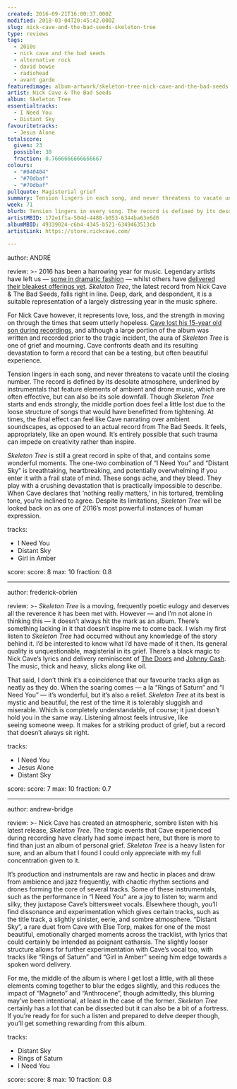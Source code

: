```yaml
---
created: 2016-09-21T16:00:37.000Z
modified: 2018-03-04T20:45:42.000Z
slug: nick-cave-and-the-bad-seeds-skeleton-tree
type: reviews
tags:
  - 2010s
  - nick cave and the bad seeds
  - alternative rock
  - david bowie
  - radiohead
  - avant garde
featuredimage: album-artwork/skeleton-tree-nick-cave-and-the-bad-seeds.jpg
artist: Nick Cave & The Bad Seeds
album: Skeleton Tree
essentialtracks:
  - I Need You
  - Distant Sky
favouritetracks:
  - Jesus Alone
totalscore:
  given: 23
  possible: 30
  fraction: 0.7666666666666667
colours:
  - "#040404"
  - "#70dbaf"
  - "#70dbaf"
pullquote: Magisterial grief
summary: Tension lingers in each song, and never threatens to vacate until the closing number. The record is defined by its desolate atmosphere, underlined by instrumentals featuring elements of ambient and drone music.
week: 71
blurb: Tension lingers in every song. The record is defined by its desolate atmosphere, underlined by instrumentals featuring elements of ambient and drone music.
artistMBID: 172e1f1a-504d-4488-b053-6344ba63e6d0
albumMBID: 49339024-c6b4-4345-b521-6349463513cb
artistLink: https://store.nickcave.com/

---
```

author: ANDRÉ

review: >-
  2016 has been a harrowing year for music. Legendary artists have left us — [some in dramatic fashion](/reviews/david-bowie-blackstar/) — whilst others have [delivered their bleakest offerings yet](/reviews/radiohead-a-moon-shaped-pool/). *Skeleton Tree*, the latest record from Nick Cave & The Bad Seeds, falls right in line. Deep, dark, and despondent, it is a suitable representation of a largely distressing year in the music sphere. 
  
  For Nick Cave however, it represents love, loss, and the strength in moving on through the times that seem utterly hopeless. [Cave lost his 15-year old son during recordings](http://www.bbc.co.uk/news/uk-england-sussex-33533530), and although a large portion of the album was written and recorded prior to the tragic incident, the aura of *Skeleton Tree* is one of grief and mourning. Cave confronts death and its resulting devastation to form a record that can be a testing, but often beautiful experience. 
  
  Tension lingers in each song, and never threatens to vacate until the closing number. The record is defined by its desolate atmosphere, underlined by instrumentals that feature elements of ambient and drone music, which are often effective, but can also be its sole downfall. Though *Skeleton Tree* starts and ends strongly, the middle portion does feel a little lost due to the loose structure of songs that would have benefitted from tightening. At times, the final effect can feel like Cave narrating over ambient soundscapes, as opposed to an actual record from The Bad Seeds. It feels, appropriately, like an open wound. It’s entirely possible that such trauma can impede on creativity rather than inspire. 
  
  *Skeleton Tree* is still a great record in spite of that, and contains some wonderful moments. The one-two combination of “I Need You” and “Distant Sky” is breathtaking, heartbreaking, and potentially overwhelming if you enter it with a frail state of mind. These songs ache, and they bleed. They play with a crushing devastation that is practically impossible to describe. When Cave declares that ‘nothing really matters,’ in his tortured, trembling tone, you’re inclined to agree. Despite its limitations, *Skeleton Tree* will be looked back on as one of 2016’s most powerful instances of human expression.

tracks:
  - I Need You
  - ­Distant Sky
  - ­Girl in Amber

score:
  score: 8
  max: 10
  fraction: 0.8

---
author: frederick-obrien

review: >-
  *Skeleton Tree* is a moving, frequently poetic eulogy and deserves all the reverence it has been met with. However — and I’m not alone in thinking this — it doesn’t always hit the mark as an album. There’s something lacking in it that doesn’t inspire me to come back. I wish my first listen to *Skeleton Tree* had occurred without any knowledge of the story behind it. I’d be interested to know what I’d have made of it then. Its general quality is unquestionable, magisterial in its grief. There’s a black magic to Nick Cave’s lyrics and delivery reminiscent of [The Doors](https://www.youtube.com/watch?v=JSUIQgEVDM4) and [Johnny Cash](https://www.youtube.com/watch?v=vt1Pwfnh5pc). The music, thick and heavy, slicks along like oil. 
  
  That said, I don’t think it’s a coincidence that our favourite tracks align as neatly as they do. When the soaring comes — a la “Rings of Saturn” and “I Need You” — it’s wonderful, but it’s also a relief. *Skeleton Tree* at its best is mystic and beautiful, the rest of the time it is tolerably sluggish and miserable. Which is completely understandable, of course; it just doesn’t hold you in the same way. Listening almost feels intrusive, like seeing someone weep. It makes for a striking product of grief, but a record that doesn’t always sit right.

tracks:
  - I Need You
  - ­Jesus Alone
  - ­Distant Sky

score:
  score: 7
  max: 10
  fraction: 0.7

---
author: andrew-bridge

review: >-
  Nick Cave has created an atmospheric, sombre listen with his latest release, *Skeleton Tree*. The tragic events that Cave experienced during recording have clearly had some impact here, but there is more to find than just an album of personal grief. *Skeleton Tree* is a heavy listen for sure, and an album that I found I could only appreciate with my full concentration given to it. 
  
  It’s production and instrumentals are raw and hectic in places and draw from ambience and jazz frequently, with chaotic rhythm sections and drones forming the core of several tracks. Some of these instrumentals, such as the performance in “I Need You” are a joy to listen to; warm and silky, they juxtapose Cave’s bittersweet vocals. Elsewhere though, you’ll find dissonance and experimentation which gives certain tracks, such as the title track, a slightly sinister, eerie, and sombre atmosphere. “Distant Sky”, a rare duet from Cave with Else Torp, makes for one of the most beautiful, emotionally charged moments across the tracklist, with lyrics that could certainly be intended as poignant catharsis. The slightly looser structure allows for further experimentation with Cave’s vocal too, with tracks like “Rings of Saturn” and “Girl in Amber” seeing him edge towards a spoken word delivery. 
  
  For me, the middle of the album is where I get lost a little, with all these elements coming together to blur the edges slightly, and this reduces the impact of “Magneto” and “Anthrocene”, though admittedly, this blurring may’ve been intentional, at least in the case of the former. *Skeleton Tree* certainly has a lot that can be dissected but it can also be a bit of a fortress. If you’re ready for for such a listen and prepared to delve deeper though, you’ll get something rewarding from this album.

tracks:
  - Distant Sky
  - ­Rings of Saturn
  - ­I Need You

score:
  score: 8
  max: 10
  fraction: 0.8
